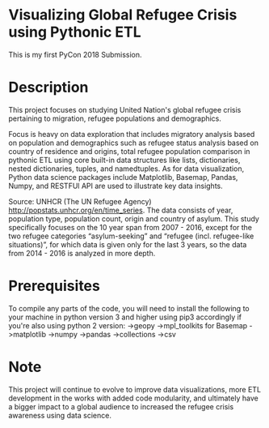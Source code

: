 # Visualizing Global Refugee Crisis using Pythonic ETL

This is my first PyCon 2018 Submission. 

# Description
This project focuses on studying United Nation's global refugee crisis pertaining to migration, refugee populations and demographics. 

Focus is heavy on data exploration that includes migratory analysis based on population and demographics such as refugee status analysis based on country of residence and origins, total refugee population comparison in pythonic ETL using core built-in data structures like lists, dictionaries, nested dictionaries, tuples, and namedtuples.  As for data visualization, Python data science packages include Matplotlib, Basemap, Pandas, Numpy, and RESTFUl API are used to illustrate key data insights. 

Source: UNHCR (The UN Refugee Agency) http://popstats.unhcr.org/en/time_series.  The data consists of year, population type, population count, origin and country of asylum. This study specifically focuses on the 10 year span from 2007 - 2016, except for the two refugee categories “asylum-seeking” and “refugee (incl. refugee-like situations)”, for which data is given only for the last 3 years, so the data from 2014 - 2016 is analyzed in more depth. 

# Prerequisites
To compile any parts of the code, you will need to install the following to your machine in python version 3 and higher using pip3 accordingly if you're also using python 2 version:
->geopy
->mpl_toolkits for Basemap
->matplotlib
->numpy
->pandas
->collections
->csv

# Note
This project will continue to evolve to improve data visualizations, more ETL development in the works with added code modularity, and ultimately have a bigger impact to a global audience to increased the refugee crisis awareness using data science.   


